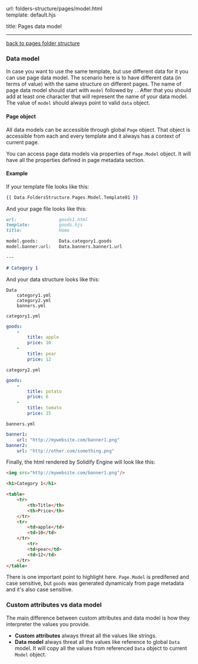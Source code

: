 url:        folders-structure/pages/model.html  
template:   default.hjs

title:      Pages data model

---

[back to pages folder structure](/folders-structure/pages.html)

### Data model

In case you want to use the same template, but use different data for it you can use page data model. The scenario here is to have different data (in terms of value) with the same structure on different pages. The name of page data model should start with `model` followed by `.`. After that you should add at least one character that will represent the name of your data model. The value of `model` should always point to valid `data` object.


#### Page object

All data models can be accessible through global `Page` object. That object is accessible from each and every template and it always has a context of current page.

You can access page data models via properties of `Page.Model` object. It will have all the properties defined in page metadata section.

#### Example

If your template file looks like this:

```handlebars
{{ Data.FoldersStructure.Pages.Model.Template01 }}
```

And your page file looks like this:

```markdown
url:                goods1.html  
template:           goods.hjs  
title:              Home  

model.goods:        Data.category1.goods  
model.banner.url:   Data.banners.banner1.url  

---

# Category 1
```

And your data structure looks like this:

```none
Data
    category1.yml
    category2.yml
    banners.yml
```

`category1.yml`
```yaml
goods:
    -
        title: apple
        price: 10
    -
        title: pear
        price: 12
```

`category2.yml`
```yaml
goods:
    -
        title: potato
        price: 6
    -
        title: tomato
        price: 15
```

`banners.yml`
```yaml
banner1:
    url: "http://mywebsite.com/banner1.png"
banner2:
    url: "http://other.com/something.png"
```

Finally, the html rendered by Solidify Engine will look like this:

```html
<img src="http://mywebsite.com/banner1.png"/>

<h1>Category 1</h1>

<table>
    <tr>
        <th>Title</th>
        <th>Price</th>
    </tr>
    <tr>
        <td>apple</td>
        <td>10</td>
    </tr>
        <tr>
        <td>pear</td>
        <td>12</td>
    </tr>
</table>
```


There is one important point to highlight here. `Page.Model` is predifened and case sensitive, but `goods` was generated dynamicaly from page metadata and it's also case sensitive.

### Custom attributes vs data model

The main difference between custom attributes and data model is how they interpreter the values you provide.
- **Custom attributes** always threat all the values like strings.
- **Data model** always threat all the values like reference to global `Data` model. It will copy all the values from referenced `Data` object to current `Model` object.